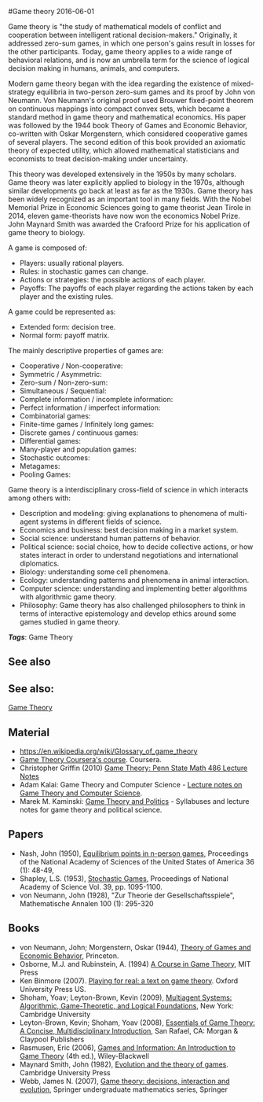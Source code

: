 
#Game theory
2016-06-01

Game theory is "the study of mathematical models of conflict and cooperation between intelligent rational decision-makers." Originally, it addressed zero-sum games, in which one person's gains result in losses for the other participants. Today, game theory applies to a wide range of behavioral relations, and is now an umbrella term for the science of logical decision making in humans, animals, and computers.

Modern game theory began with the idea regarding the existence of mixed-strategy equilibria in two-person zero-sum games and its proof by John von Neumann. Von Neumann's original proof used Brouwer fixed-point theorem on continuous mappings into compact convex sets, which became a standard method in game theory and mathematical economics. His paper was followed by the 1944 book Theory of Games and Economic Behavior, co-written with Oskar Morgenstern, which considered cooperative games of several players. The second edition of this book provided an axiomatic theory of expected utility, which allowed mathematical statisticians and economists to treat decision-making under uncertainty.

This theory was developed extensively in the 1950s by many scholars. Game theory was later explicitly applied to biology in the 1970s, although similar developments go back at least as far as the 1930s. Game theory has been widely recognized as an important tool in many fields. With the Nobel Memorial Prize in Economic Sciences going to game theorist Jean Tirole in 2014, eleven game-theorists have now won the economics Nobel Prize. John Maynard Smith was awarded the Crafoord Prize for his application of game theory to biology.

A game is composed of:
* Players: usually rational players.
* Rules: in stochastic games can change.
* Actions or strategies: the possible actions of each player.
* Payoffs: The payoffs of each player regarding the actions taken by each player and the existing rules.

A game could be represented as:
* Extended form: decision tree.
* Normal form: payoff matrix.

The mainly descriptive properties of games are:
* Cooperative / Non-cooperative: 
* Symmetric / Asymmetric: 
* Zero-sum / Non-zero-sum: 
* Simultaneous / Sequential: 
* Complete information / incomplete information: 
* Perfect information / imperfect information: 
* Combinatorial games: 
* Finite-time games / Infinitely long games:
* Discrete games / continuous games:
* Differential games: 
* Many-player and population games: 
* Stochastic outcomes:
* Metagames: 
* Pooling Games:


Game theory is a interdisciplinary cross-field of science in which interacts among others with:
* Description and modeling: giving explanations to phenomena of multi-agent systems in different fields of science.
* Economics and business: best decision making in a market system.
* Social science: understand human patterns of behavior.
* Political science: social choice, how to decide collective actions, or how states interact in order to understand negotiations and international diplomatics.
* Biology: understanding some cell phenomena.
* Ecology: understanding patterns and phenomena in animal interaction.
* Computer science: understanding and implementing better algorithms with algorithmic game theory.
* Philosophy: Game theory has also challenged philosophers to think in terms of interactive epistemology and develop ethics around some games studied in game theory.

***Tags***: Game Theory

## See also
## See also:
[Game Theory](/game_theory)
## Material
* https://en.wikipedia.org/wiki/Glossary_of_game_theory
* [Game Theory Coursera's course](https://www.coursera.org/course/gametheory). Coursera.
* Christopher Griffin (2010) [Game Theory: Penn State Math 486 Lecture Notes](http://www.personal.psu.edu/cxg286/Math486.pdf)
* Adam Kalai: Game Theory and Computer Science - [Lecture notes on Game Theory and Computer Science](https://wiki.cc.gatech.edu/theory/index.php/CS_8803_-_Game_Theory_and_Computer_Science._Spring_2008).
* Marek M. Kaminski: [Game Theory and Politics](https://webfiles.uci.edu/mkaminsk/www/courses.html) - Syllabuses and lecture notes for game theory and political science.

## Papers
* Nash, John (1950), [Equilibrium points in n-person games](http://www.calpoly.edu/~aamendes/GTweb/Nash.pdf), Proceedings of the National Academy of Sciences of the United States of America 36 (1): 48-49,
* Shapley, L.S. (1953), [Stochastic Games](http://www.pnas.org/content/39/10/1095.full), Proceedings of National Academy of Science Vol. 39, pp. 1095-1100.
* von Neumann, John (1928), "Zur Theorie der Gesellschaftsspiele", Mathematische Annalen 100 (1): 295-320

## Books
* von Neumann, John; Morgenstern, Oskar (1944), [Theory of Games and Economic Behavior](https://www.goodreads.com/book/show/483055.Theory_of_Games_and_Economic_Behavior), Princeton.
* Osborne, M.J. and Rubinstein, A. (1994) [A Course in Game Theory](https://www.goodreads.com/book/show/232813.A_course_in_Game_Theory), MIT Press
* Ken Binmore (2007). [Playing for real: a text on game theory](https://www.goodreads.com/book/show/456183.Playing_for_Real). Oxford University Press US.
* Shoham, Yoav; Leyton-Brown, Kevin (2009), [Multiagent Systems: Algorithmic, Game-Theoretic, and Logical Foundations](https://www.goodreads.com/book/show/5241622-multiagent-systems), New York: Cambridge University
* Leyton-Brown, Kevin; Shoham, Yoav (2008), [Essentials of Game Theory: A Concise, Multidisciplinary Introduction](https://www.goodreads.com/book/show/4253377-essentials-of-game-theory), San Rafael, CA: Morgan & Claypool Publishers
* Rasmusen, Eric (2006), [Games and Information: An Introduction to Game Theory](https://www.goodreads.com/book/show/770962.Games_and_Information) (4th ed.), Wiley-Blackwell
* Maynard Smith, John (1982), [Evolution and the theory of games](https://www.goodreads.com/book/show/41862.Evolution_and_the_Theory_of_Games). Cambridge University Press
* Webb, James N. (2007), [Game theory: decisions, interaction and evolution](https://www.goodreads.com/book/show/770924.Game_Theory), Springer undergraduate mathematics series, Springer


